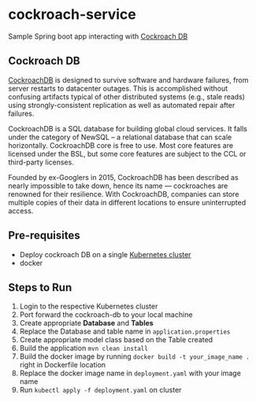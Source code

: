 # cockroach-service
Sample Spring boot app interacting with [Cockroach DB](https://www.cockroachlabs.com/)

## Cockroach DB
[CockroachDB](https://www.cockroachlabs.com/) is designed to survive software and hardware failures, from server restarts to datacenter outages.
This is accomplished without confusing artifacts typical of other distributed systems (e.g., stale reads) using strongly-consistent replication as well 
as automated repair after failures.

CockroachDB is a SQL database for building global cloud services. It falls under the category of NewSQL – a relational database that can scale horizontally.
CockroachDB core is free to use. Most core features are licensed under the BSL, but some core features are subject to the CCL or third-party licenses.

Founded by ex-Googlers in 2015, CockroachDB has been described as nearly impossible to take down, hence its name — cockroaches are renowned for their resilience. 
With CockroachDB, companies can store multiple copies of their data in different locations to ensure uninterrupted access.

## Pre-requisites
- Deploy cockroach DB on a single [Kubernetes cluster](https://www.cockroachlabs.com/docs/v21.2/deploy-cockroachdb-with-kubernetes)
- docker

## Steps to Run
1. Login to the respective Kubernetes cluster
2. Port forward the cockroach-db to your local machine
3. Create appropriate **Database** and **Tables**
4. Replace the Database and table name in ```application.properties```
5. Create appropriate model class based on the Table created
6. Build the application ```mvn clean install```
7. Build the docker image by running ```docker build -t your_image_name .``` right in Dockerfile location
8. Replace the docker image name in ```deployment.yaml``` with your image name
9. Run ```kubectl apply -f deployment.yaml``` on cluster


